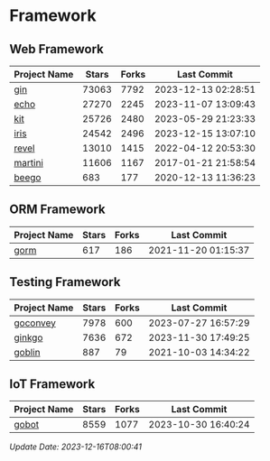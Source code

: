 # Framework

## Web Framework
| Project Name | Stars | Forks | Last Commit |
| ------------ | ----- | ----- | ----------- |
| [gin](https://github.com/gin-gonic/gin) | 73063 | 7792 | 2023-12-13 02:28:51 |
| [echo](https://github.com/labstack/echo) | 27270 | 2245 | 2023-11-07 13:09:43 |
| [kit](https://github.com/go-kit/kit) | 25726 | 2480 | 2023-05-29 21:23:33 |
| [iris](https://github.com/kataras/iris) | 24542 | 2496 | 2023-12-15 13:07:10 |
| [revel](https://github.com/revel/revel) | 13010 | 1415 | 2022-04-12 20:53:30 |
| [martini](https://github.com/go-martini/martini) | 11606 | 1167 | 2017-01-21 21:58:54 |
| [beego](https://github.com/astaxie/beego) | 683 | 177 | 2020-12-13 11:36:23 |

## ORM Framework
| Project Name | Stars | Forks | Last Commit |
| ------------ | ----- | ----- | ----------- |
| [gorm](https://github.com/jinzhu/gorm) | 617 | 186 | 2021-11-20 01:15:37 |

## Testing Framework
| Project Name | Stars | Forks | Last Commit |
| ------------ | ----- | ----- | ----------- |
| [goconvey](https://github.com/smartystreets/goconvey) | 7978 | 600 | 2023-07-27 16:57:29 |
| [ginkgo](https://github.com/onsi/ginkgo) | 7636 | 672 | 2023-11-30 17:49:25 |
| [goblin](https://github.com/franela/goblin) | 887 | 79 | 2021-10-03 14:34:22 |

## IoT Framework
| Project Name | Stars | Forks | Last Commit |
| ------------ | ----- | ----- | ----------- |
| [gobot](https://github.com/hybridgroup/gobot) | 8559 | 1077 | 2023-10-30 16:40:24 |

*Update Date: 2023-12-16T08:00:41*
